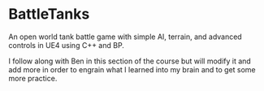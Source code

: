 # BattleTanks
An open world tank battle game with simple AI, terrain, and advanced controls in UE4 using C++ and BP.

I follow along with Ben in this section of the course but will modify it and add more in order to engrain what I learned into my brain and to get some more practice.
